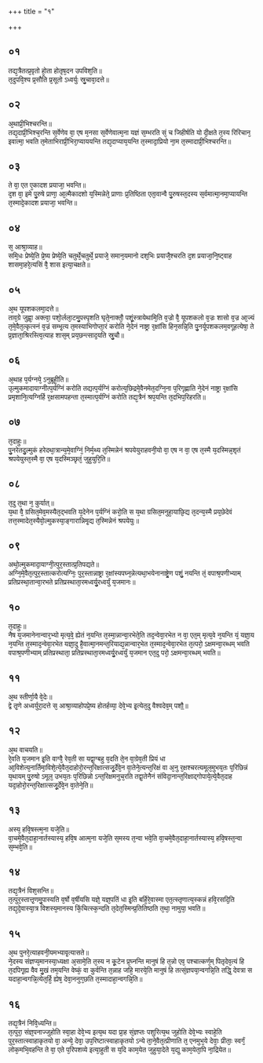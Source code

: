 +++
title = "१"

+++
## ०१
तद्य᳘त्रैतत्प्र᳘वृतो हो᳘ता होतृष᳘दन उपविश᳘ति॥  
त᳘दुपवि᳘श्य प्र᳘सौति प्र᳘सूतो ऽध्वर्युः स्रु᳘चावा᳘दत्ते॥  
## ०२
अ᳘थाप्री᳘भिश्चरन्ति॥  
तद्य᳘दाप्री᳘भिश्च᳘रन्ति स᳘र्वेणेव वा᳘ एष म᳘नसा स᳘र्वेणेवात्म᳘ना यज्ञं स᳘म्भरति सं᳘ च जिहीर्षति यो दी᳘क्षते त᳘स्य रिरिचान᳘ इवात्मा᳘ भवति त᳘मेताभिराप्री᳘भिरा᳘प्याययन्ति तद्य᳘दाप्याय᳘यन्ति त᳘स्मादा᳘प्रियो ना᳘म त᳘स्मादाप्री᳘भिश्चरन्ति॥  
## ०३
ते वा᳘ एत ए᳘कादश प्रयाजा᳘ भवन्ति॥  
द᳘श वा᳘ इमे पु᳘रुषे प्राणा᳘ आ᳘त्मैकादशो य᳘स्मिन्नेते᳘ प्राणाः प्र᳘तिष्ठिता एता᳘वान्वै पु᳘रुषस्त᳘दस्य स᳘र्वमात्मा᳘नमा᳘प्यायन्ति त᳘स्मादे᳘कादश प्रयाजा᳘ भवन्ति॥  
## ०४
स᳘ आश्रा᳘व्याह॥  
समि᳘धः प्रेष्ये᳘ति प्रे᳘ष्य प्रेष्ये᳘ति चतुर्थे᳘चतुर्थे᳘ प्रयाजे᳘ समान᳘यमानो दश᳘भिः प्रयाजै᳘श्चरति द᳘श प्रयाजा᳘नि᳘ष्ट्वाह शासमा᳘हरे᳘त्यसिं वै᳘ शास इत्या᳘चक्षते॥  
## ०५
अ᳘थ यूपशकलमा᳘दत्ते॥  
ताव᳘ग्रे जुह्वा᳘ अक्त्वा᳘ पशो᳘र्लला᳘टमु᳘पस्पृशति घृते᳘नाक्तौ᳘ पशूं᳘स्त्रायेथामि᳘ति व᳘ज्रो वै᳘ यूपशकलो व᳘ज्रः शासो व᳘ज्र आ᳘ज्यं त᳘मे᳘वैत᳘त्कृत्स्नं व᳘ज्रं सम्भृ᳘त्य त᳘मस्याभिगोप्ता᳘रं करोति ने᳘देनं नाष्ट्रा र᳘क्षांसि हिन᳘सन्नि᳘ति पु᳘नर्यूपशकलम᳘वगूहत्येषा᳘ ते प्र᳘ज्ञाता᳘श्रिरस्त्वि᳘त्याह शास᳘म् प्रय᳘छन्त्साद᳘यति स्रु᳘चौ॥  
## ०६
अ᳘थाह प᳘र्यग्नये᳘ ऽनुब्रूही᳘ति॥  
उ᳘ल्मुकमादायाग्नीत्प᳘र्यग्निं करोति तद्यत्प᳘र्यग्निं करोत्य᳘छिद्रमे᳘वैनमेत᳘दग्नि᳘ना प᳘रिगृह्णाति ने᳘देनं नाष्ट्रा र᳘क्षांसि प्रमृशानि᳘त्यग्निर्हि र᳘क्षसामपहन्ता त᳘स्मात्प᳘र्यग्निं करोति तद्य᳘त्रैनं श्रप᳘यन्ति त᳘दभिप᳘रिहरति॥  
## ०७
त᳘दाहुः॥  
पु᳘नरेतदु᳘ल्मुकं हरेदथा᳘त्रान्य᳘मे᳘वाग्निं᳘ निर्म᳘थ्य त᳘स्मिन्नेनं श्रपयेयुराहवनी᳘यो वा᳘ एष न वा᳘ एष त᳘स्मै य᳘दस्मिन्न᳘शृतं श्रपयेयुस्त᳘स्मै वा᳘ एष य᳘दस्मिञ्छृतं᳘ जुहुयुरि᳘ति॥  
## ०८
त᳘दु त᳘था न᳘ कुर्यात्॥  
य᳘था वै᳘ ग्रसित᳘मेव᳘मस्यैत᳘द्भवति य᳘देनेन प᳘र्यग्निं करो᳘ति स य᳘था ग्रसित᳘मनुहा᳘याछि᳘द्य त᳘दन्य᳘स्मै प्रय᳘छेदेवं तत्त᳘स्मादेत᳘स्यैवो᳘ल्मुकस्या᳘ङ्गारान्निमृ᳘द्य त᳘स्मिन्नेनं श्रपयेयुः॥  
## ०९
अथो᳘ल्मुकमादा᳘याग्नी᳘त्पुर᳘स्तात्प्र᳘तिपद्यते॥  
अग्नि᳘मे᳘वैत᳘त्पुर᳘स्तात्करोत्यग्निः᳘ पुर᳘स्तान्नाष्ट्रा र᳘क्षांस्यपघ्न᳘न्नेत्यथा᳘भयेनानाष्ट्रे᳘ण पशुं᳘ नयन्ति तं᳘ वपाश्र᳘पणीभ्याम् प्रतिप्रस्था᳘तान्वा᳘रभते प्रतिप्रस्थाता᳘रमध्वर्यु᳘रध्वर्युं य᳘जमानः॥  
## १०
त᳘दाहुः॥  
नैष य᳘जमानेनान्वार᳘भ्यो मृत्य᳘वे᳘ ह्येतं न᳘यन्ति त᳘स्मा᳘न्नान्वा᳘रभेते᳘ति तद᳘न्वेवा᳘रभेत न वा᳘ एत᳘म् मृत्य᳘वे न᳘यन्ति यं᳘ यज्ञा᳘य न᳘यन्ति त᳘स्माद᳘न्वेवा᳘रभेत यज्ञा᳘दु है᳘वात्मा᳘नमन्त᳘रियाद्य᳘न्नान्वार᳘भेत त᳘स्माद᳘न्वेवा᳘रभेत त᳘त्परो᳘ ऽक्षमन्वा᳘रब्धम् भवति वपाश्र᳘पणीभ्याम् प्रतिप्रस्थाता᳘ प्रतिप्रस्थाता᳘रमध्वर्यु᳘रध्वर्युं य᳘जमान एत᳘दु परो᳘ ऽक्षमन्वा᳘रब्धम् भवति॥  
## ११
अ᳘थ स्तीर्णा᳘यै वे᳘देः॥  
द्वे तृ᳘णे अध्वर्युरा᳘दत्ते स᳘ आश्रा᳘व्याहोपप्रे᳘ष्य होतर्हव्या᳘ देवे᳘भ्य इ᳘त्येत᳘दु वैश्वदेव᳘म् पशौ᳟॥  
## १२
अ᳘थ वाचयति॥  
रे᳘वति य᳘जमान इ᳘ति वाग्वै᳘ रेव᳘ती सा यद्वा᳘ग्बहु व᳘दति ते᳘न वा᳘ग्रेव᳘ती प्रियं धा आ᳘विशेत्य᳘नार्तिमा᳘विशे᳘त्ये᳘वैत᳘दाहोरो᳘रन्त᳘रिक्षात्सजू᳘र्देवे᳘न वा᳘तेने᳘त्यन्त᳘रिक्षं वा अ᳘नु र᳘क्षश्चरत्यमूल᳘मुभय᳘तः प᳘रिछिन्नं य᳘थायम् पु᳘रुषो ऽमूल᳘ उभय᳘तः प᳘रिछिन्नो ऽन्त᳘रिक्षमनुच᳘रति तद्वा᳘तेनैनं संविदा᳘नान्त᳘रिक्षाद्गोपाये᳘त्ये᳘वैत᳘दाह यदा᳘होरो᳘रन्त᳘रिक्षात्सजू᳘र्देवे᳘न वा᳘तेने᳘ति॥  
## १३
अस्य᳘ हवि᳘षस्त्म᳘ना यजे᳘ति॥  
वा᳘चमे᳘वैत᳘दाहा᳘नार्तस्यास्य᳘ हवि᳘ष आत्म᳘ना यजे᳘ति स᳘मस्य त᳘न्वा भवे᳘ति वा᳘चमे᳘वैत᳘दाहा᳘नार्तस्यास्य᳘ हवि᳘षस्त᳘न्वा स᳘म्भवे᳘ति॥  
## १४
तद्य᳘त्रैनं विश᳘सन्ति॥  
त᳘त्पुर᳘स्तात्तृ᳘णमु᳘पास्यति व᳘र्षो व᳘र्षीयसि यज्ञे᳘ यज्ञ᳘पतिं धा इ᳘ति बर्हि᳘रे᳘वास्मा एत᳘त्स्तृणात्य᳘स्कन्नं हवि᳘रसदि᳘ति तद्य᳘दे᳘वास्या᳘त्र विशस्य᳘मानस्य किं᳘चित्स्क᳘न्दति त᳘देत᳘स्मिन्प्र᳘तितिष्ठति त᳘था᳘ नामुया᳘ भवति॥  
## १५
अ᳘थ पुनरे᳘त्याहवनी᳘यमभ्यावृ᳘त्यासते॥  
ने᳘दस्य संज्ञप्य᳘मानस्या᳘ध्यक्षा अ᳘सामे᳘ति त᳘स्य न कू᳘टेन प्र᳘घ्नन्ति मानुषं हि त᳘न्नो एव᳘ पश्चात्कर्ण᳘म् पितृदेव᳘त्यं हि त᳘दपिगृ᳘ह्य वैव मु᳘खं तम᳘यन्ति वेष्कं᳘ वा कुर्वन्ति त᳘न्नाह जहि᳘ मारये᳘ति मानुषं हि तत्सं᳘ज्ञपया᳘न्वगन्नि᳘ति तद्धि᳘ देवत्रा स यदाहा᳘न्वगन्नि᳘त्येत᳘र्हि᳘ ह्येष᳘ देवा᳘ननुग᳘छति त᳘स्मादाहा᳘न्वगन्नि᳘ति॥  
## १६
तद्य᳘त्रैनं निवि᳘ध्यन्ति॥  
त᳘त्पुरा᳘ संज्ञ᳘पनाज्जुहोति स्वा᳘हा देवे᳘भ्य इत्य᳘थ यदा प्रा᳘ह सं᳘ज्ञप्तः पशुरित्य᳘थ जुहोति देवे᳘भ्यः स्वाहे᳘ति पुर᳘स्तात्स्वाहाकृतयो वा᳘ अन्ये᳘ देवा᳘ उप᳘रिष्टात्स्वाहाकृतयो ऽन्ये ता᳘ने᳘वैत᳘त्प्रीणाति त᳘ एनमुभ᳘ये देवाः᳘ प्रीताः᳘ स्वर्गं᳘ लोक᳘मभि᳘वहन्ति ते वा᳘ एते प᳘रिपशव्ये इत्या᳘हुती स य᳘दि काम᳘येत जुहुया᳘देते य᳘द्यु काम᳘येता᳘पि ना᳘द्रियेत॥  